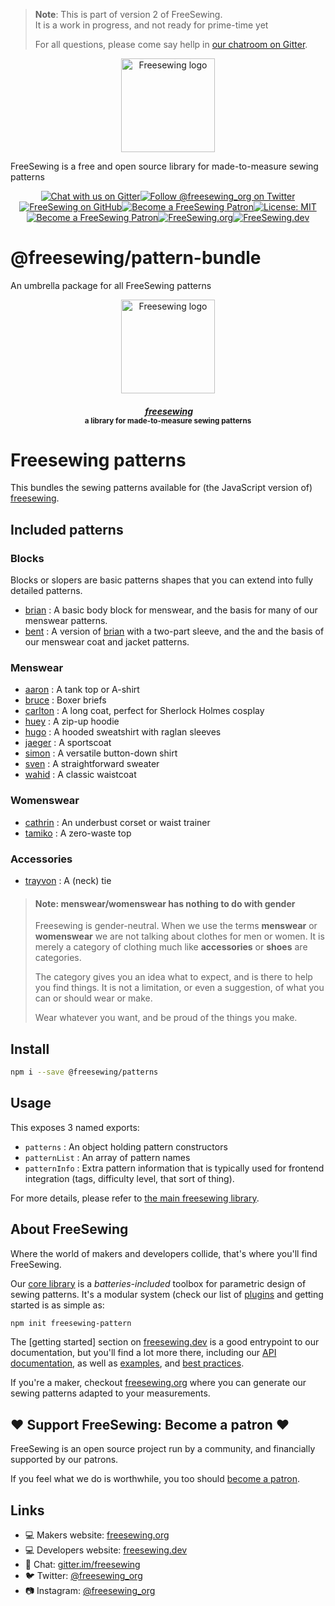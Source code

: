 > **Note**: This is part of version 2 of FreeSewing.  
> It is a work in progress, and not ready for prime-time yet
> 
> For all questions, please come say hellp in [our chatroom on Gitter](https://gitter.im/).

<p align="center"><a title="Go to freesewing.org" href="https://freesewing.org/"><img src="https://freesewing.org/img/logo/black.svg" align="center" width="150px" alt="Freesewing logo"/></a></p>
<p>FreeSewing is a free and open source library for made-to-measure sewing patterns</p>
<p align="center"><a href="https://gitter.im/freesewing/freesewing" title="Chat with us on Gitter"><img src="https://badgen.net/badge/Gitter/Chat%20with%20us/CA0547?icon=gitter" alt="Chat with us on Gitter"/></a><a href="https://twitter.com/freesewing_org" title="Follow @freesewing_org on Twitter"><img src="https://badgen.net/badge/Twitter/@freesewing_org/1DA1F2?icon=twitter" alt="Follow @freesewing_org on Twitter"/></a><a href="https://github.com/freesewing" title="FreeSewing on GitHub"><img src="https://badgen.net/badge/GitHub/freesewing/269F42?icon=github" alt="FreeSewing on GitHub"/></a><a href="https://freesewing.org/patrons/join" title="Become a FreeSewing Patron"><img src="https://badgen.net/badge/Become%20a/Patron/purple" alt="Become a FreeSewing Patron"/></a><a href="https://opensource.org/licenses/MIT" title="License: MIT"><img src="https://badgen.net/badge/License/MIT/blue" alt="License: MIT"/></a><a href="https://freesewing.org/patrons/join" title="Become a FreeSewing Patron"><img src="https://badgen.net/badge/Become%20a/Patron/purple" alt="Become a FreeSewing Patron"/></a><a href="https://freesewing.org/" title="FreeSewing.org"><img src="https://badgen.net/badge/FreeSewing/.org/3DA639" alt="FreeSewing.org"/></a><a href="https://freesewing.dev/" title="FreeSewing.dev"><img src="https://badgen.net/badge/FreeSewing/.dev/3DA639" alt="FreeSewing.dev"/></a></p>

# @freesewing&#x2F;pattern-bundle

An umbrella package for all FreeSewing patterns

<p align="center">
  <a title="Go to freesewing.org" href="https://freesewing.org/"><img src="https://freesewing.org/img/logo/black.svg" align="center" width="150px" alt="Freesewing logo"/></a>
</p>
<h4 align="center"><em>&nbsp;<a title="Go to freesewing.org" href="https://freesewing.org/">freesewing</a></em>
<br><sup>a library for made-to-measure sewing patterns</sup>
</h4>

# Freesewing patterns

This bundles the sewing patterns available for (the JavaScript version of)
[freesewing](https://github.com/freesewing/freesewing).

## Included patterns

### Blocks

Blocks or slopers are basic patterns shapes that you can extend into fully detailed patterns.

 - [brian](https://github.com/freesewing/brian) : A basic body block for menswear, and the basis for many of our menswear patterns. 
 - [bent](https://github.com/freesewing/bent) : A version of [brian](https://github.com/freesewing/brian) with a two-part sleeve, and the and the basis of our menswear coat and jacket patterns. 

### Menswear

 - [aaron](https://github.com/freesewing/aaron) : A tank top or A-shirt
 - [bruce](https://github.com/freesewing/bruce) : Boxer briefs
 - [carlton](https://github.com/freesewing/carlton) : A long coat, perfect for Sherlock Holmes cosplay
 - [huey](https://github.com/freesewing/huey) : A zip-up hoodie
 - [hugo](https://github.com/freesewing/hugo) : A hooded sweatshirt with raglan sleeves
 - [jaeger](https://github.com/freesewing/jaeger) : A sportscoat
 - [simon](https://github.com/freesewing/simon) : A versatile button-down shirt
 - [sven](https://github.com/freesewing/sven) : A straightforward sweater
 - [wahid](https://github.com/freesewing/wahid) : A classic waistcoat
 

### Womenswear

 - [cathrin](https://github.com/freesewing/cathrin) : An underbust corset or waist trainer
 - [tamiko](https://github.com/freesewing/tamiko) : A zero-waste top

### Accessories
 
 - [trayvon](https://github.com/freesewing/trayvon) : A (neck) tie

> #### Note: menswear/womenswear has nothing to do with gender
>
> Freesewing is gender-neutral. When we use the terms **menswear** or **womenswear**
> we are not talking about clothes for men or women. It is merely a category of clothing
> much like **accessories** or **shoes** are categories.
>
> The category gives you an idea what to expect, and is there to help you find things.
> It is not a limitation, or even a suggestion, of what you can or should wear or make.
>
> Wear whatever you want, and be proud of the things you make.

## Install

```sh
npm i --save @freesewing/patterns
```

## Usage

This exposes 3 named exports:

 - `patterns` : An object holding pattern constructors
 - `patternList` : An array of pattern names
 - `patternInfo` : Extra pattern information that is typically used for frontend integration (tags, difficulty level, that sort of thing).

For more details, please refer to [the main freesewing library](https://github.com/freesewing/freesewing).


## About FreeSewing

Where the world of makers and developers collide, that's where you'll find FreeSewing.

Our [core library](https://freesewing.dev/en/freesewing) is a *batteries-included* toolbox
for parametric design of sewing patterns. It's a modular system (check our list
of [plugins](https://freesewing.dev/en/plugins) and getting started is as simple as:

```bash
npm init freesewing-pattern
```

The [getting started] section on [freesewing.dev](https://freesewing.dev/) is a good
entrypoint to our documentation, but you'll find a lot more there, including
our [API documentation](https://freesewing.dev/en/freesewing/api),
as well as [examples](https://freesewing.dev/en/freesewing/examples),
and [best practices](https://freesewing.dev/en/do).

If you're a maker, checkout [freesewing.org](https://freesewing/) where you can generate
our sewing patterns adapted to your measurements.

## ♥️ Support FreeSewing: Become a patron ♥️

FreeSewing is an open source project run by a community, 
and financially supported by our patrons.

If you feel what we do is worthwhile, you too 
should [become a patron](https://freesewing.org/patrons/join).

## Links

 - 💻 Makers website: [freesewing.org](https://freesewing.org)
 - 💻 Developers website: [freesewing.dev](https://freesewing.org)
 - 💬 Chat: [gitter.im/freesewing](https://gitter.im/freesewing/freesewing)
 - 🐦 Twitter: [@freesewing_org](https://twitter.com/freesewing_org)
 - 📷 Instagram: [@freesewing_org](https://instagram.com/freesewing_org)
